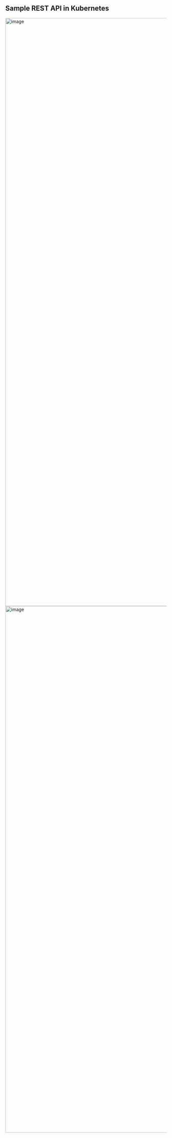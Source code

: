 ## Sample REST API in Kubernetes

<img width="1837" alt="image" src="https://github.com/Ryoma0622/k8s-sample-manifest/assets/42692947/9c723392-c4a9-42d4-8f97-3cb12fed4121">

<img width="1645" alt="image" src="https://github.com/Ryoma0622/k8s-sample-manifest/assets/42692947/2f07c1b5-90fe-457c-aead-8f44c7f900b9">
